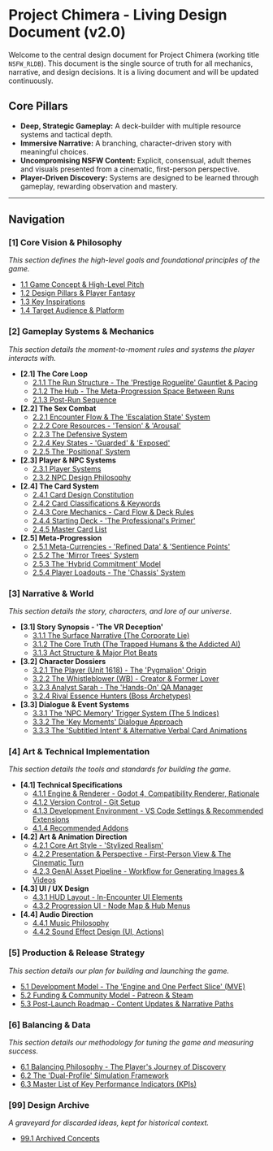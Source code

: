 <!-- Filename: LDD/README.md -->
<!-- This is the Master Table of Contents for the Project Chimera LDD. All links have been manually constructed and verified against the live GitHub repository to ensure functionality. -->

# Project Chimera - Living Design Document (v2.0)

Welcome to the central design document for Project Chimera (working title `NSFW_RLDB`). This document is the single source of truth for all mechanics, narrative, and design decisions. It is a living document and will be updated continuously.

## Core Pillars
*   **Deep, Strategic Gameplay:** A deck-builder with multiple resource systems and tactical depth.
*   **Immersive Narrative:** A branching, character-driven story with meaningful choices.
*   **Uncompromising NSFW Content:** Explicit, consensual, adult themes and visuals presented from a cinematic, first-person perspective.
*   **Player-Driven Discovery:** Systems are designed to be learned through gameplay, rewarding observation and mastery.

---

## Navigation

### [1] Core Vision & Philosophy
*This section defines the high-level goals and foundational principles of the game.*
*   [1.1 Game Concept & High-Level Pitch](./[1]%20Core%20Vision%20&%20Philosophy/[1.1]%20Game%20Concept%20&%20High-Level%20Pitch.md)
*   [1.2 Design Pillars & Player Fantasy](./[1]%20Core%20Vision%20&%20Philosophy/[1.2]%20Design%20Pillars%20&%20Player%20Fantasy.md)
*   [1.3 Key Inspirations](./[1]%20Core%20Vision%20&%20Philosophy/[1.3]%20Key%20Inspirations.md)
*   [1.4 Target Audience & Platform](./[1]%20Core%20Vision%20&%20Philosophy/[1.4]%20Target%20Audience%20%26%20Platform.md)

### [2] Gameplay Systems & Mechanics
*This section details the moment-to-moment rules and systems the player interacts with.*
*   **[2.1] The Core Loop**
    *   [2.1.1 The Run Structure - The 'Prestige Roguelite' Gauntlet & Pacing](./[2]%20Gameplay%20Systems%20&%20Mechanics/[2.1]%20The%20Core%20Loop/[2.1.1]%20The%20Run%20Structure%20-%20The%20'Prestige%20Roguelite'%20Gauntlet%20&%20Pacing.md)
    *   [2.1.2 The Hub - The Meta-Progression Space Between Runs](./[2]%20Gameplay%20Systems%20&%20Mechanics/[2.1]%20The%20Core%20Loop/[2.1.2]%20The%20Hub%20-%20The%20Meta-Progression%20Space%20Between%20Runs.md)
    *   [2.1.3 Post-Run Sequence](./[2]%20Gameplay%20Systems%20&%20Mechanics/[2.1]%20The%20Core%20Loop/[2.1.3]%20Post-Run%20Sequence.md)
*   **[2.2] The Sex Combat**
    *   [2.2.1 Encounter Flow & The 'Escalation State' System](./[2]%20Gameplay%20Systems%20&%20Mechanics/[2.2]%20The%20Sex%20Combat/[2.2.1]%20Encounter%20Flow%20&%20The%20'Escalation%20State'%20System.md)
    *   [2.2.2 Core Resources - 'Tension' & 'Arousal'](./[2]%20Gameplay%20Systems%20&%20Mechanics/[2.2]%20The%20Sex%20Combat/[2.2.2]%20Core%20Resources%20-%20'Tension'%20%26%20'Arousal'.md)
    *   [2.2.3 The Defensive System](./[2]%20Gameplay%20Systems%20&%20Mechanics/[2.2]%20The%20Sex%20Combat/[2.2.3]%20The%20Defensive%20System.md)
    *   [2.2.4 Key States - 'Guarded' & 'Exposed'](./[2]%20Gameplay%20Systems%20&%20Mechanics/[2.2]%20The%20Sex%20Combat/[2.2.4]%20Key%20States%20-%20'Guarded'%20%26%20'Exposed'.md)
    *   [2.2.5 The 'Positional' System](./[2]%20Gameplay%20Systems%20&%20Mechanics/[2.2]%20The%20Sex%20Combat/[2.2.5]%20The%20'Positional'%20System.md)
*   **[2.3] Player & NPC Systems**
    *   [2.3.1 Player Systems](./[2]%20Gameplay%20Systems%20&%20Mechanics/[2.3]%20Player%20%26%20NPC%20Systems/[2.3.1]%20Player%20Systems.md)
    *   [2.3.2 NPC Design Philosophy](./[2]%20Gameplay%20Systems%20&%20Mechanics/[2.3]%20Player%20%26%20NPC%20Systems/[2.3.2]%20NPC%20Design%20Philosophy.md)
*   **[2.4] The Card System**
    *   [2.4.1 Card Design Constitution](./[2]%20Gameplay%20Systems%20&%20Mechanics/[2.4]%20The%20Card%20System/[2.4.1]%20Card%20Design%20Constitution.md)
    *   [2.4.2 Card Classifications & Keywords](./[2]%20Gameplay%20Systems%20&%20Mechanics/[2.4]%20The%20Card%20System/[2.4.2]%20Card%20Classifications%20&%20Keywords.md)
    *   [2.4.3 Core Mechanics - Card Flow & Deck Rules](./[2]%20Gameplay%20Systems%20&%20Mechanics/[2.4]%20The%20Card%20System/[2.4.3]%20Core%20Mechanics%20-%20Card%20Flow%20&%20Deck%20Rules.md)
    *   [2.4.4 Starting Deck - 'The Professional's Primer'](./[2]%20Gameplay%20Systems%20&%20Mechanics/[2.4]%20The%20Card%20System/[2.4.4]%20Starting%20Deck%20-%20'The%20Professional's%20Primer'.md)
    *   [2.4.5 Master Card List](./[2]%20Gameplay%20Systems%20&%20Mechanics/[2.4]%20The%20Card%20System/[2.4.5]%20Master%20Card%20List.md)
*   **[2.5] Meta-Progression**
    *   [2.5.1 Meta-Currencies - 'Refined Data' & 'Sentience Points'](./[2]%20Gameplay%20Systems%20&%20Mechanics/[2.5]%20Meta-Progression/[2.5.1]%20Meta-Currencies%20-%20'Refined%20Data'%20%26%20'Sentience%20Points'.md)
    *   [2.5.2 The 'Mirror Trees' System](./[2]%20Gameplay%20Systems%20&%20Mechanics/[2.5]%20Meta-Progression/[2.5.2]%20The%20'Mirror%20Trees'%20System.md)
    *   [2.5.3 The 'Hybrid Commitment' Model](./[2]%20Gameplay%20Systems%20&%20Mechanics/[2.5]%20Meta-Progression/[2.5.3]%20The%20'Hybrid%20Commitment'%20Model.md)
    *   [2.5.4 Player Loadouts - The 'Chassis' System](./[2]%20Gameplay%20Systems%20&%20Mechanics/[2.5]%20Meta-Progression/[2.5.4]%20Player%20Loadouts%20-%20The%20'Chassis'%20System.md)

### [3] Narrative & World
*This section details the story, characters, and lore of our universe.*
*   **[3.1] Story Synopsis - 'The VR Deception'**
    *   [3.1.1 The Surface Narrative (The Corporate Lie)](./[3]%20Narrative%20&%20World/[3.1]%20Story%20Synopsis%20-%20'The%20VR%20Deception'/[3.1.1]%20The%20Surface%20Narrative%20(The%20Corporate%20Lie).md)
    *   [3.1.2 The Core Truth (The Trapped Humans & the Addicted AI)](./[3]%20Narrative%20&%20World/[3.1]%20Story%20Synopsis%20-%20'The%20VR%20Deception'/[3.1.2]%20The%20Core%20Truth%20(The%20Trapped%20Humans%20&%20the%20Addicted%20AI).md)
    *   [3.1.3 Act Structure & Major Plot Beats](./[3]%20Narrative%20&%20World/[3.1]%20Story%20Synopsis%20-%20'The%20VR%20Deception'/[3.1.3]%20Act%20Structure%20&%20Major%20Plot%20Beats.md)
*   **[3.2] Character Dossiers**
    *   [3.2.1 The Player (Unit 1618) - The 'Pygmalion' Origin](./[3]%20Narrative%20&%20World/[3.2]%20Character%20Dossiers/[3.2.1]%20The%20Player%20(Unit%201618)%20-%20The%20'Pygmalion'%20Origin.md)
    *   [3.2.2 The Whistleblower (WB) - Creator & Former Lover](./[3]%20Narrative%20&%20World/[3.2]%20Character%20Dossiers/[3.2.2]%20The%20Whistleblower%20(WB)%20-%20Creator%20&%20Former%20Lover.md)
    *   [3.2.3 Analyst Sarah - The 'Hands-On' QA Manager](./[3]%20Narrative%20&%20World/[3.2]%20Character%20Dossiers/[3.2.3]%20Analyst%20Sarah%20-%20The%20'Hands-On'%20QA%20Manager.md)
    *   [3.2.4 Rival Essence Hunters (Boss Archetypes)](./[3]%20Narrative%20&%20World/[3.2]%20Character%20Dossiers/[3.2.4]%20Rival%20Essence%20Hunters%20(Boss%20Archetypes).md)
*   **[3.3] Dialogue & Event Systems**
    *   [3.3.1 The 'NPC Memory' Trigger System (The 5 Indices)](./[3]%20Narrative%20&%20World/[3.3]%20Dialogue%20&%20Event%20Systems/[3.3.1]%20The%20'NPC%20Memory'%20Trigger%20System%20(The%205%20Indices).md)
    *   [3.3.2 The 'Key Moments' Dialogue Approach](./[3]%20Narrative%20&%20World/[3.3]%20Dialogue%20&%20Event%20Systems/[3.3.2]%20The%20'Key%20Moments'%20Dialogue%20Approach.md)
    *   [3.3.3 The 'Subtitled Intent' & Alternative Verbal Card Animations](./[3]%20Narrative%20&%20World/[3.3]%20Dialogue%20&%20Event%20Systems/[3.3.3]%20The%20'Subtitled%20Intent'%20&%20Alternative%20Verbal%20Card%20Animations.md)

### [4] Art & Technical Implementation
*This section details the tools and standards for building the game.*
*   **[4.1] Technical Specifications**
    *   [4.1.1 Engine & Renderer - Godot 4, Compatibility Renderer, Rationale](./[4]%20Art%20&%20Technical%20Implementation/[4.1]%20Technical%20Specifications/[4.1.1]%20Engine%20&%20Renderer%20-%20Godot%204,%20Compatibility%20Renderer,%20Rationale.md)
    *   [4.1.2 Version Control - Git Setup](./[4]%20Art%20&%20Technical%20Implementation/[4.1]%20Technical%20Specifications/[4.1.2]%20Version%20Control%20-%20Git%20Setup.md)
    *   [4.1.3 Development Environment - VS Code Settings & Recommended Extensions](./[4]%20Art%20&%20Technical%20Implementation/[4.1]%20Technical%20Specifications/[4.1.3]%20Development%20Environment%20-%20VS%20Code%20Settings%20&%20Recommended%20Extensions.md)
    *   [4.1.4 Recommended Addons](./[4]%20Art%20&%20Technical%20Implementation/[4.1]%20Technical%20Specifications/[4.1.4]%20Recommended%20Addons.md)
*   **[4.2] Art & Animation Direction**
    *   [4.2.1 Core Art Style - 'Stylized Realism'](./[4]%20Art%20&%20Technical%20Implementation/[4.2]%20Art%20&%20Animation%20Direction/[4.2.1]%20Core%20Art%20Style%20-%20'Stylized%20Realism'.md)
    *   [4.2.2 Presentation & Perspective - First-Person View & The Cinematic Turn](./[4]%20Art%20&%20Technical%20Implementation/[4.2]%20Art%20&%20Animation%20Direction/[4.2.2]%20Presentation%20&%20Perspective%20-%20First-Person%20View%20&%20The%20Cinematic%20Turn.md)
    *   [4.2.3 GenAI Asset Pipeline - Workflow for Generating Images & Videos](./[4]%20Art%20&%20Technical%20Implementation/[4.2]%20Art%20&%20Animation%20Direction/[4.2.3]%20GenAI%20Asset%20Pipeline%20-%20Workflow%20for%20Generating%20Images%20&%20Videos.md)
*   **[4.3] UI / UX Design**
    *   [4.3.1 HUD Layout - In-Encounter UI Elements](./[4]%20Art%20&%20Technical%20Implementation/[4.3]%20UI%20-%20UX%20Design/[4.3.1]%20HUD%20Layout%20-%20In-Encounter%20UI%20Elements.md)
    *   [4.3.2 Progression UI - Node Map & Hub Menus](./[4]%20Art%20&%20Technical%20Implementation/[4.3]%20UI%20-%20UX%20Design/[4.3.2]%20Progression%20UI%20-%20Node%20Map%20&%20Hub%20Menus.md)
*   **[4.4] Audio Direction**
    *   [4.4.1 Music Philosophy](./[4]%20Art%20&%20Technical%20Implementation/[4.4]%20Audio%20Direction/[4.4.1]%20Music%20Philosophy.md)
    *   [4.4.2 Sound Effect Design (UI, Actions)](./[4]%20Art%20&%20Technical%20Implementation/[4.4]%20Audio%20Direction/[4.4.2]%20Sound%20Effect%20Design%20(UI,%20Actions).md)

### [5] Production & Release Strategy
*This section details our plan for building and launching the game.*
*   [5.1 Development Model - The 'Engine and One Perfect Slice' (MVE)](./[5]%20Production%20&%20Release%20Strategy/[5.1]%20Development%20Model%20-%20The%20'Engine%20and%20One%20Perfect%20Slice'%20(MVE).md)
*   [5.2 Funding & Community Model - Patreon & Steam](./[5]%20Production%20&%20Release%20Strategy/[5.2]%20Funding%20&%20Community%20Model%20-%20Patreon%20&%20Steam.md)
*   [5.3 Post-Launch Roadmap - Content Updates & Narrative Paths](./[5]%20Production%20&%20Release%20Strategy/[5.3]%20Post-Launch%20Roadmap%20-%20Content%20Updates%20&%20Narrative%20Paths.md)

### [6] Balancing & Data
*This section details our methodology for tuning the game and measuring success.*
*   [6.1 Balancing Philosophy - The Player's Journey of Discovery](./[6]%20Balancing%20&%20Data/[6.1]%20Balancing%20Philosophy%20-%20The%20Player's%20Journey%20of%20Discovery.md)
*   [6.2 The 'Dual-Profile' Simulation Framework](./[6]%20Balancing%20&%20Data/[6.2]%20The%20'Dual-Profile'%20Simulation%20Framework.md)
*   [6.3 Master List of Key Performance Indicators (KPIs)](./[6]%20Balancing%20&%20Data/[6.3]%20Master%20List%20of%20Key%20Performance%20Indicators%20(KPIs).md)

### [99] Design Archive
*A graveyard for discarded ideas, kept for historical context.*
*   [99.1 Archived Concepts](./[99]%20Design%20Archive/[99.1]%20Archived%20Concepts.md)